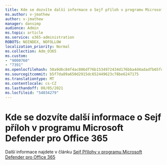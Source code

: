 ```yaml
---
title: Kde se dozvíte další informace o Sejf příloh v programu Microsoft Defender pro Office 365
ms.author: v-jmathew
author: v-jmathew
manager: dansimp
audience: Admin
ms.topic: article
ms.service: o365-administration
ROBOTS: NOINDEX, NOFOLLOW
localization_priority: Normal
ms.collection: Adm_O365
ms.custom:
- "9000760"
- "7391"
ms.openlocfilehash: 50a9d6c84f4ac086df76b1534972434d176bba4d4adadfb65fc2ca97da028c0b
ms.sourcegitcommit: b5f7da89a650d2915dc652449623c78be6247175
ms.translationtype: MT
ms.contentlocale: cs-CZ
ms.lasthandoff: 08/05/2021
ms.locfileid: "54034279"
---
```

# <a name="where-to-learn-more-about-safe-attachment-policies-in-microsoft-defender-for-office-365"></a>Kde se dozvíte další informace o Sejf příloh v programu Microsoft Defender pro Office 365

Další informace najdete v článku [Sejf Přílohy v programu Microsoft Defender pro Office 365](https://go.microsoft.com/fwlink/?linkid=2092213)
